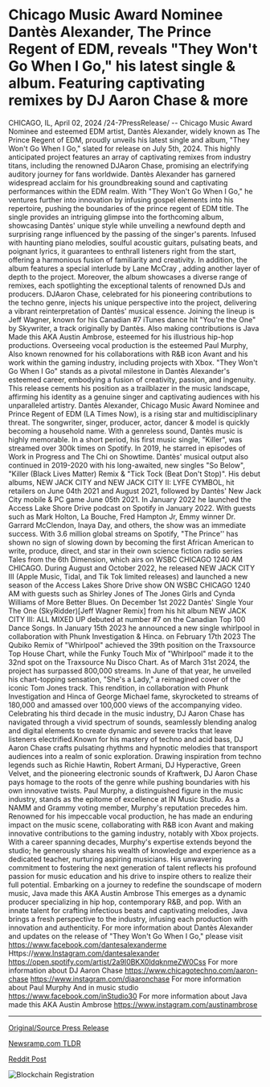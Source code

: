# Chicago Music Award Nominee Dantès Alexander, The Prince Regent of EDM, reveals "They Won't Go When I Go," his latest single & album. Featuring captivating remixes by DJ Aaron Chase & more

CHICAGO, IL, April 02, 2024 /24-7PressRelease/ -- Chicago Music Award Nominee and esteemed EDM artist, Dantès Alexander, widely known as The Prince Regent of EDM, proudly unveils his latest single and album, "They Won't Go When I Go," slated for release on July 5th, 2024. This highly anticipated project features an array of captivating remixes from industry titans, including the renowned DJAaron Chase, promising an electrifying auditory journey for fans worldwide.   Dantès Alexander has garnered widespread acclaim for his groundbreaking sound and captivating performances within the EDM realm. With "They Won't Go When I Go," he ventures further into innovation by infusing gospel elements into his repertoire, pushing the boundaries of the prince regent of EDM title.  The single provides an intriguing glimpse into the forthcoming album, showcasing Dantès' unique style while unveiling a newfound depth and surprising range influenced by the passing of the singer's parents. Infused with haunting piano melodies, soulful acoustic guitars, pulsating beats, and poignant lyrics, it guarantees to enthrall listeners right from the start, offering a harmonious fusion of familiarity and creativity. In addition, the album features a special interlude by Lane McCray , adding another layer of depth to the project.  Moreover, the album showcases a diverse range of remixes, each spotlighting the exceptional talents of renowned DJs and producers. DJAaron Chase, celebrated for his pioneering contributions to the techno genre, injects his unique perspective into the project, delivering a vibrant reinterpretation of Dantès' musical essence. Joining the lineup is Jeff Wagner, known for his Canadian #7 iTunes dance hit "You're the One" by Skywriter, a track originally by Dantès. Also making contributions is Java Made this AKA Austin Ambrose, esteemed for his illustrious hip-hop productions. Overseeing vocal production is the esteemed Paul Murphy, Also known renowned for his collaborations with R&B icon Avant and his work within the gaming industry, including projects with Xbox.  "They Won't Go When I Go" stands as a pivotal milestone in Dantès Alexander's esteemed career, embodying a fusion of creativity, passion, and ingenuity. This release cements his position as a trailblazer in the music landscape, affirming his identity as a genuine singer and captivating audiences with his unparalleled artistry.  Dantès Alexander, Chicago Music Award Nominee and Prince Regent of EDM (LA Times Now), is a rising star and multidisciplinary threat. The songwriter, singer, producer, actor, dancer & model is quickly becoming a household name. With a genreless sound, Dantès music is highly memorable. In a short period, his first music single, "Killer", was streamed over 300k times on Spotify. In 2019, he starred in episodes of Work in Progress and The Chi on Showtime. Dantès' musical output also continued in 2019-2020 with his long-awaited, new singles "So Below", "Killer (Black Lives Matter) Remix & "Tick Tock (Beat Don't Stop)". His debut albums, NEW JACK CITY and NEW JACK CITY II: LYFE CYMBOL, hit retailers on June 04th 2021 and August 2021, followed by Dantès' New Jack City mobile & PC game June 05th 2021.  In January 2022 he launched the Access Lake Shore Drive podcast on Spotify in January 2022. With guests such as Mark Holton, La Bouche, Fred Hampton Jr, Emmy winner Dr. Garrard McClendon, Inaya Day, and others, the show was an immediate success. With 3.6 million global streams on Spotify, "The Prince'' has shown no sign of slowing down by becoming the first African American to write, produce, direct, and star in their own science fiction radio series Tales from the 6th Dimension, which airs on WSBC CHICAGO 1240 AM CHICAGO. During August and October 2022, he released NEW JACK CITY III (Apple Music, Tidal, and Tik Tok limited releases) and launched a new season of the Access Lakes Shore Drive show ON WSBC CHICAGO 1240 AM with guests such as Shirley Jones of The Jones Girls and Cynda Williams of More Better Blues. On December 1st 2022 Dantès' Single Your The One (SkyRidder)[Jeff Wagner Remix] from his hit album NEW JACK CITY III: ALL MIXED UP debuted at number #7 on the Canadian Top 100 Dance Songs. In January 15th 2023 he announced a new single whirlpool in collaboration with Phunk Investigation & Hinca. on February 17th 2023 The Qubiko Remix of "Whirlpool" achieved the 39th position on the Traxsource Top House Chart, while the Funky Touch Mix of "Whirlpool" made it to the 32nd spot on the Traxsource Nu Disco Chart. As of March 31st 2024, the project has surpassed 800,000 streams. In June of that year, he unveiled his chart-topping sensation, "She's a Lady," a reimagined cover of the iconic Tom Jones track. This rendition, in collaboration with Phunk Investigation and Hinca of George Michael fame, skyrocketed to streams of 180,000 and amassed over 100,000 views of the accompanying video.  Celebrating his third decade in the music industry, DJ Aaron Chase has navigated through a vivid spectrum of sounds, seamlessly blending analog and digital elements to create dynamic and severe tracks that leave listeners electrified.Known for his mastery of techno and acid bass, DJ Aaron Chase crafts pulsating rhythms and hypnotic melodies that transport audiences into a realm of sonic exploration.  Drawing inspiration from techno legends such as Richie Hawtin, Robert Armani, DJ Hyperactive, Green Velvet, and the pioneering electronic sounds of Kraftwerk, DJ Aaron Chase pays homage to the roots of the genre while pushing boundaries with his own innovative twists.  Paul Murphy, a distinguished figure in the music industry, stands as the epitome of excellence at IN Music Studio. As a NAMM and Grammy voting member, Murphy's reputation precedes him. Renowned for his impeccable vocal production, he has made an enduring impact on the music scene, collaborating with R&B icon Avant and making innovative contributions to the gaming industry, notably with Xbox projects. With a career spanning decades, Murphy's expertise extends beyond the studio; he generously shares his wealth of knowledge and experience as a dedicated teacher, nurturing aspiring musicians. His unwavering commitment to fostering the next generation of talent reflects his profound passion for music education and his drive to inspire others to realize their full potential.  Embarking on a journey to redefine the soundscape of modern music, Java made this AKA Austin Ambrose This emerges as a dynamic producer specializing in hip hop, contemporary R&B, and pop. With an innate talent for crafting infectious beats and captivating melodies, Java brings a fresh perspective to the industry, infusing each production with innovation and authenticity.  For more information about Dantès Alexander and updates on the release of "They Won't Go When I Go," please visit   https://www.facebook.com/dantesalexanderme Https://www.Instagram.com/dantesalexander https://open.spotify.com/artist/2a9I0BKX0ldqknmeZW0Css  For more information about DJ Aaron Chase  https://www.chicagotechno.com/aaron-chase https://www.instagram.com/djaaronchase  For more information about Paul Murphy And in music studio  https://www.facebook.com/inStudio30  For more information about Java made this AKA Austin Ambrose  https://www.instagram.com/austinambrose 

---

[Original/Source Press Release](https://www.24-7pressrelease.com/press-release/509688/chicago-music-award-nominee-dant%C3%A8s-alexander-the-prince-regent-of-edm-reveals-they-wont-go-when-i-go-his-latest-single-album-featuring-captivating-remixes-by-dj-aaron-chase-more)
                    

[Newsramp.com TLDR](None) 



[Reddit Post](https://www.reddit.com/r/GamingNewsRamp/comments/1btsfde/edm_artist_dantès_alexander_unveils_highly/) 



![Blockchain Registration](https://cdn.newsramp.app/24-7PressRelease/qrcode/244/2/quit9T9N.webp)